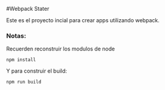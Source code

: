 #Webpack Stater

Este es el proyecto incial para crear apps utilizando webpack.

### Notas:
Recuerden reconstruir los modulos de node 

```
npm install 

```

Y para construir el build:

```
npm run build 
```